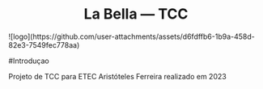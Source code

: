 <h1 align="center"> La Bella — TCC </h1>
![logo](https://github.com/user-attachments/assets/d6fdffb6-1b9a-458d-82e3-7549fec778aa)

#Introduçao
<p>Projeto de TCC para ETEC Aristóteles Ferreira realizado em 2023</p>
